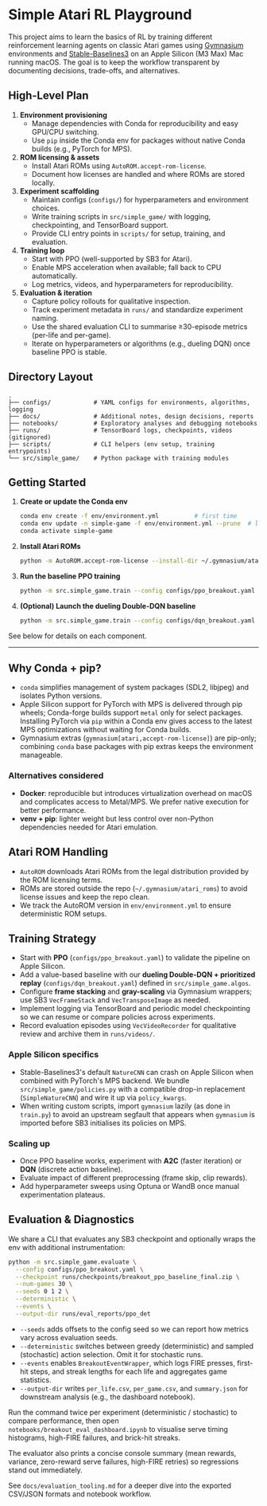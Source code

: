 # Simple Atari RL Playground

This project aims to learn the basics of RL by training different reinforcement learning agents on classic Atari games using [Gymnasium](https://gymnasium.farama.org/) environments and [Stable-Baselines3](https://stable-baselines3.readthedocs.io/) on an Apple Silicon (M3 Max) Mac running macOS. The goal is to keep the workflow transparent by documenting decisions, trade-offs, and alternatives.

## High-Level Plan

1. **Environment provisioning**  
   - Manage dependencies with Conda for reproducibility and easy GPU/CPU switching.  
   - Use `pip` inside the Conda env for packages without native Conda builds (e.g., PyTorch for MPS).
2. **ROM licensing & assets**  
   - Install Atari ROMs using `AutoROM.accept-rom-license`.  
   - Document how licenses are handled and where ROMs are stored locally.
3. **Experiment scaffolding**  
   - Maintain configs (`configs/`) for hyperparameters and environment choices.  
   - Write training scripts in `src/simple_game/` with logging, checkpointing, and TensorBoard support.  
   - Provide CLI entry points in `scripts/` for setup, training, and evaluation.
4. **Training loop**  
   - Start with PPO (well-supported by SB3 for Atari).  
   - Enable MPS acceleration when available; fall back to CPU automatically.  
   - Log metrics, videos, and hyperparameters for reproducibility.
5. **Evaluation & iteration**  
   - Capture policy rollouts for qualitative inspection.  
   - Track experiment metadata in `runs/` and standardize experiment naming.  
   - Use the shared evaluation CLI to summarise ≥30-episode metrics (per-life and per-game).  
   - Iterate on hyperparameters or algorithms (e.g., dueling DQN) once baseline PPO is stable.

## Directory Layout

```
.
├── configs/            # YAML configs for environments, algorithms, logging
├── docs/               # Additional notes, design decisions, reports
├── notebooks/          # Exploratory analyses and debugging notebooks
├── runs/               # TensorBoard logs, checkpoints, videos (gitignored)
├── scripts/            # CLI helpers (env setup, training entrypoints)
└── src/simple_game/    # Python package with training modules
```

## Getting Started

1. **Create or update the Conda env**
   ```bash
   conda env create -f env/environment.yml          # first time
   conda env update -n simple-game -f env/environment.yml --prune  # later updates
   conda activate simple-game
   ```
2. **Install Atari ROMs**
   ```bash
   python -m AutoROM.accept-rom-license --install-dir ~/.gymnasium/atari_roms
   ```
3. **Run the baseline PPO training**
   ```bash
   python -m src.simple_game.train --config configs/ppo_breakout.yaml
   ```
4. **(Optional) Launch the dueling Double-DQN baseline**
   ```bash
   python -m src.simple_game.train --config configs/dqn_breakout.yaml
   ```

See below for details on each component.

---

## Why Conda + pip?

- `conda` simplifies management of system packages (SDL2, libjpeg) and isolates Python versions.
- Apple Silicon support for PyTorch with MPS is delivered through pip wheels; Conda-forge builds support `metal` only for select packages. Installing PyTorch via `pip` within a Conda env gives access to the latest MPS optimizations without waiting for Conda builds.
- Gymnasium extras (`gymnasium[atari,accept-rom-license]`) are pip-only; combining `conda` base packages with pip extras keeps the environment manageable.

### Alternatives considered

- **Docker**: reproducible but introduces virtualization overhead on macOS and complicates access to Metal/MPS. We prefer native execution for better performance.
- **venv + pip**: lighter weight but less control over non-Python dependencies needed for Atari emulation.

## Atari ROM Handling

- `AutoROM` downloads Atari ROMs from the legal distribution provided by the ROM licensing terms.  
- ROMs are stored outside the repo (`~/.gymnasium/atari_roms`) to avoid license issues and keep the repo clean.
- We track the AutoROM version in `env/environment.yml` to ensure deterministic ROM setups.

## Training Strategy

- Start with **PPO** (`configs/ppo_breakout.yaml`) to validate the pipeline on Apple Silicon.
- Add a value-based baseline with our **dueling Double-DQN + prioritized replay** (`configs/dqn_breakout.yaml`) defined in `src/simple_game.algos`.
- Configure **frame stacking** and **gray-scaling** via Gymnasium wrappers; use SB3 `VecFrameStack` and `VecTransposeImage` as needed.
- Implement logging via TensorBoard and periodic model checkpointing so we can resume or compare policies across experiments.
- Record evaluation episodes using `VecVideoRecorder` for qualitative review and archive them in `runs/videos/`.

### Apple Silicon specifics

- Stable-Baselines3's default `NatureCNN` can crash on Apple Silicon when combined with PyTorch's MPS backend. We bundle `src/simple_game/policies.py` with a compatible drop-in replacement (`SimpleNatureCNN`) and wire it up via `policy_kwargs`.
- When writing custom scripts, import `gymnasium` lazily (as done in `train.py`) to avoid an upstream segfault that appears when `gymnasium` is imported before SB3 initialises its policies on MPS.

### Scaling up

- Once PPO baseline works, experiment with **A2C** (faster iteration) or **DQN** (discrete action baseline).  
- Evaluate impact of different preprocessing (frame skip, clip rewards).  
- Add hyperparameter sweeps using Optuna or WandB once manual experimentation plateaus.

## Evaluation & Diagnostics

We share a CLI that evaluates any SB3 checkpoint and optionally wraps the env with additional instrumentation:

```bash
python -m src.simple_game.evaluate \
  --config configs/ppo_breakout.yaml \
  --checkpoint runs/checkpoints/breakout_ppo_baseline_final.zip \
  --num-games 30 \
  --seeds 0 1 2 \
  --deterministic \
  --events \
  --output-dir runs/eval_reports/ppo_det
```

- `--seeds` adds offsets to the config seed so we can report how metrics vary across evaluation seeds.
- `--deterministic` switches between greedy (deterministic) and sampled (stochastic) action selection. Omit it for stochastic runs.
- `--events` enables `BreakoutEventWrapper`, which logs FIRE presses, first-hit steps, and streak lengths for each life and aggregates game statistics.
- `--output-dir` writes `per_life.csv`, `per_game.csv`, and `summary.json` for downstream analysis (e.g., the dashboard notebook).

Run the command twice per experiment (deterministic / stochastic) to compare performance, then open
`notebooks/breakout_eval_dashboard.ipynb` to visualise serve timing histograms, high-FIRE failures,
and brick-hit streaks.

The evaluator also prints a concise console summary (mean rewards, variance, zero-reward serve failures, high-FIRE retries) so regressions stand out immediately.

See `docs/evaluation_tooling.md` for a deeper dive into the exported CSV/JSON formats and notebook workflow.
